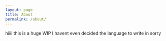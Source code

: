 ```yaml
---
layout: page
title: About
permalink: /about/
---
```


hiiii this is a huge WIP I havent even decided the language to write in sorry
